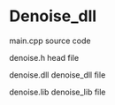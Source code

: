 # Denoise_dll
main.cpp  source code


denoise.h head file   


denoise.dll denoise_dll file   


denoise.lib denoise_lib file  
